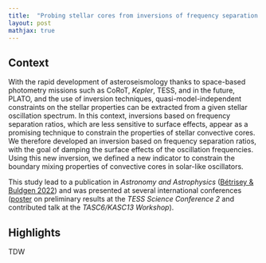 ```yaml
---
title:  "Probing stellar cores from inversions of frequency separation ratios"
layout: post
mathjax: true
---
```


## Context

With the rapid development of asteroseismology thanks to space-based photometry missions such as CoRoT, *Kepler*, TESS, and in the future, PLATO, and the use of inversion techniques, quasi-model-independent constraints on the stellar properties can be extracted from a given stellar oscillation spectrum. In this context, inversions based on frequency separation ratios, which are less sensitive to surface effects, appear as a promising technique to constrain the properties of stellar convective cores. We therefore developed an inversion based on frequency separation ratios, with the goal of damping the surface effects of the oscillation frequencies. Using this new inversion, we defined a new indicator to constrain the boundary mixing properties of convective cores in solar-like oscillators.

This study lead to a publication in *Astronomy and Astrophysics* ([Bétrisey & Buldgen 2022](https://ui.adsabs.harvard.edu/abs/2022A%26A...663A..92B/abstract)) and was presented at several international conferences ([poster](https://zenodo.org/record/5075976#.ZHcbIuxBz6A) on preliminary results at the *TESS Science Conference 2* and contributed talk at the *TASC6/KASC13 Workshop*).



## Highlights

TDW

